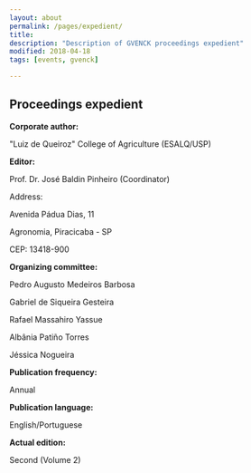 ```yaml
---
layout: about
permalink: /pages/expedient/
title:
description: "Description of GVENCK proceedings expedient"
modified: 2018-04-18
tags: [events, gvenck]

---
```


<h2>Proceedings expedient</h2>

**Corporate author:**

"Luiz de Queiroz" College of Agriculture (ESALQ/USP)


**Editor:**

Prof. Dr. José Baldin Pinheiro (Coordinator)

Address:

Avenida Pádua Dias, 11

Agronomia, Piracicaba - SP

CEP: 13418-900


**Organizing committee:**

Pedro Augusto Medeiros Barbosa

Gabriel de Siqueira Gesteira

Rafael Massahiro Yassue

Albânia Patiño Torres

Jéssica Nogueira


**Publication frequency:**

Annual


**Publication language:**

English/Portuguese


**Actual edition:**

Second (Volume 2)
